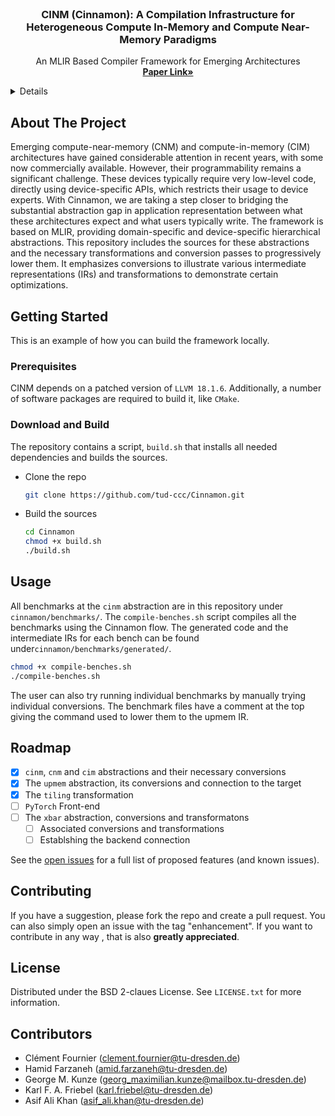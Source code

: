 
<br />
<div align="center">
  
  <h3 align="center">CINM (Cinnamon): A Compilation Infrastructure for Heterogeneous Compute In-Memory and Compute Near-Memory Paradigms</h3>

  <p align="center">
    An MLIR Based Compiler Framework for Emerging Architectures
    <br />
    <a href="https://arxiv.org/abs/2301.07486"><strong>Paper Link»</strong></a>
    <br />
  </p>
</div>



<!-- TABLE OF CONTENTS -->
<details>
  <ol>
    <li>
      <a href="#summary">Summary</a>
      <ul>
        <li><a href="#built-with">Built With</a></li>
      </ul>
    </li>
    <li>
      <a href="#getting-started">Getting Started</a>
      <ul>
        <li><a href="#prerequisites">Prerequisites</a></li>
        <li><a href="#installation">Installation</a></li>
      </ul>
    </li>
    <li><a href="#usage">Usage</a></li>
    <li><a href="#roadmap">Roadmap</a></li>
    <li><a href="#contributing">Contributing</a></li>
    <li><a href="#license">License</a></li>
    <li><a href="#contact">Contact</a></li>
    <li><a href="#acknowledgments">Acknowledgments</a></li>
  </ol>
</details>



<!-- ABOUT THE PROJECT -->
## About The Project

Emerging compute-near-memory (CNM) and compute-in-memory (CIM) architectures have gained considerable attention in recent years, with some now commercially available. However, their programmability remains a significant challenge. These devices typically require very low-level code, directly using device-specific APIs, which restricts their usage to device experts. With Cinnamon, we are taking a step closer to bridging the substantial abstraction gap in application representation between what these architectures expect and what users typically write. The framework is based on MLIR, providing domain-specific and device-specific hierarchical abstractions. This repository includes the sources for these abstractions and the necessary transformations and conversion passes to progressively lower them. It emphasizes conversions to illustrate various intermediate representations (IRs) and transformations to demonstrate certain optimizations.

<!-- 
### Built With

The CINM framework depends on a patched version of LLVM 18.1.6.
Additionally, a number of software packages are required to build it, like CMake.  -->
<!-- 
* [![MLIR][mlir]][Mlir-url]
* [![CMake][CMake]][React-url] -->

<!-- GETTING STARTED -->
## Getting Started

This is an example of how you can build the framework locally.

### Prerequisites

CINM depends on a patched version of `LLVM 18.1.6`.
Additionally, a number of software packages are required to build it, like `CMake`. 

### Download and Build 

The repository contains a script, `build.sh` that installs all needed dependencies and builds the sources.

* Clone the repo
   ```sh
   git clone https://github.com/tud-ccc/Cinnamon.git
   ```
* Build the sources
   ```sh
   cd Cinnamon
   chmod +x build.sh
   ./build.sh
   ```

<!-- USAGE EXAMPLES -->
## Usage
All benchmarks at the `cinm` abstraction are in this repository under `cinnamon/benchmarks/`. The `compile-benches.sh` script compiles all the benchmarks using the Cinnamon flow. The generated code and the intermediate IRs for each bench can be found under`cinnamon/benchmarks/generated/`.

   ```sh
   chmod +x compile-benches.sh
   ./compile-benches.sh
   ```
The user can also try running individual benchmarks by manually trying individual conversions. The benchmark files have a comment at the top giving the command used to lower them to the upmem IR.

<!-- ROADMAP -->
## Roadmap

- [x] `cinm`, `cnm` and `cim` abstractions and their necessary conversions 
- [x] The `upmem` abstraction, its conversions and connection to the target
- [x] The `tiling` transformation
- [ ] `PyTorch` Front-end
- [ ] The `xbar` abstraction, conversions and transformatons
    - [ ] Associated conversions and transformations
    - [ ] Establshing the backend connection

See the [open issues](https://github.com/tud-ccc/Cinnamon/issues) for a full list of proposed features (and known issues).

<!-- CONTRIBUTING -->
## Contributing

If you have a suggestion, please fork the repo and create a pull request. You can also simply open an issue with the tag "enhancement".
If you want to contribute in any way , that is also **greatly appreciated**.

<!-- LICENSE -->
## License

Distributed under the BSD 2-claues License. See `LICENSE.txt` for more information.

<!-- CONTACT -->
## Contributors

- Clément Fournier (clement.fournier@tu-dresden.de)
- Hamid Farzaneh (amid.farzaneh@tu-dresden.de)
- George M. Kunze (georg_maximilian.kunze@mailbox.tu-dresden.de)
- Karl F. A. Friebel (karl.friebel@tu-dresden.de)
- Asif Ali Khan (asif_ali.khan@tu-dresden.de)